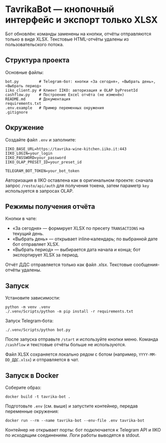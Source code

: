 # TavrikaBot — кнопочный интерфейс и экспорт только XLSX

Бот обновлён: команды заменены на кнопки, отчёты отправляются только в виде XLSX. Текстовые HTML-отчёты удалены из пользовательского потока.

## Структура проекта

Основные файлы:

```
bot.py         # Telegram-бот: кнопки «За сегодня», «Выбрать день», «Выбрать период»
iiko_client.py # Клиент IIKO: авторизация и OLAP byPresetId
cashflow.py    # Построение Excel отчёта (не изменён)
README.md      # Документация
requirements.txt
.env.example   # Пример переменных окружения
.gitignore
```

## Окружение

Создайте файл `.env` и заполните:

```
IIKO_BASE_URL=https://tavrika-wine-kitchen.iiko.it:443
IIKO_LOGIN=your_login
IIKO_PASSWORD=your_password
IIKO_OLAP_PRESET_ID=your_preset_id

TELEGRAM_BOT_TOKEN=your_bot_token
```

Авторизация в IIKO оставлена как в оригинальном проекте: сначала запрос `/resto/api/auth` для получения токена, затем параметр `key` используется в запросах OLAP.

## Режимы получения отчёта

Кнопки в чате:
- «За сегодня» — формирует XLSX по пресету `TRANSACTIONS` на текущий день.
- «Выбрать день» — открывает inline‑календарь; по выбранной дате бот отправляет XLSX.
- «Выбрать период» — выбирается дата начала и конца; бот экспортирует XLSX за период.

Отчёт ДДС отправляется только как файл .xlsx. Текстовые сообщения-отчёты удалены.

## Запуск

Установите зависимости:

```
python -m venv .venv
./.venv/Scripts/python -m pip install -r requirements.txt
```

Запуск Telegram‑бота:

```
./.venv/Scripts/python bot.py
```

После запуска отправьте `/start` и используйте кнопки меню. Команда `/cashflow` и текстовые отчёты больше не используются.

Файл XLSX сохраняется локально рядом с ботом (например, `YYYY-MM-DD_ДДС.xlsx`) и отправляется в чат.

## Запуск в Docker

Соберите образ:

```
docker build -t tavrika-bot .
```

Подготовьте `.env` (см. выше) и запустите контейнер, передав переменные окружения:

```
docker run --rm --name tavrika-bot --env-file .env tavrika-bot
```

Контейнер не открывает порты: бот подключается к Telegram API и IIKO по исходящим соединениям. Логи работы выводятся в stdout.